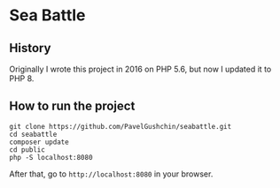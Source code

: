 # Sea Battle

## History
Originally I wrote this project in 2016 on PHP 5.6, but now I updated it to PHP 8.


## How to run the project

```shell
git clone https://github.com/PavelGushchin/seabattle.git
cd seabattle
composer update
cd public
php -S localhost:8080
```
After that, go to `http://localhost:8080` in your browser. 
